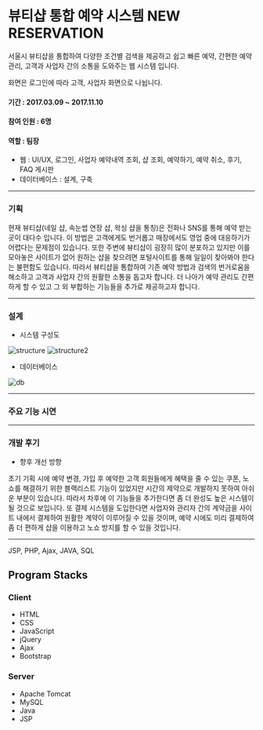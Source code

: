 # 뷰티샵 통합 예약 시스템 NEW RESERVATION

서울시 뷰티샵을 통합하여 다양한 조건별 검색을 제공하고 쉽고 빠른 예약, 간편한 예약 관리, 고객과 사업자 간의 소통을 도와주는 웹 시스템 입니다.

화면은 로그인에 따라 고객, 사업자 화면으로 나뉩니다.

#### 기간 : 2017.03.09 ~ 2017.11.10
#### 참여 인원 : 6명
#### 역할 : 팀장
* 웹 : UI/UX, 로그인, 사업자 예약내역 조회, 샵 조회, 예약하기, 예약 취소, 후기, FAQ 게시판
* 데이터베이스 : 설계, 구축

---

### 기획

현재 뷰티샵(네일 샵, 속눈썹 연장 샵, 왁싱 샵을 통칭)은 전화나 SNS를 통해 예약 받는 곳이 대다수 입니다. 이 방법은 고객에게도 번거롭고 매장에서도 영업 중에 대응하기가 어렵다는 문제점이 있습니다. 또한 주변에 뷰티샵이 굉장히 많이 분포하고 있지만 이를 모아놓은 사이트가 없어 원하는 샵을 찾으려면 포털사이트를 통해 일일이 찾아봐야 한다는 불편함도 있습니다. 따라서 뷰티샵을 통합하여 기존 예약 방법과 검색의 번거로움을 해소하고 고객과 사업자 간의 원활한 소통을 돕고자 합니다. 더 나아가 예약 관리도 간편하게 할 수 있고 그 외 부합하는 기능들을 추가로 제공하고자 합니다.

---

### 설계

* 시스템 구성도

![structure](https://user-images.githubusercontent.com/62014520/102007277-f7e8f800-3d6a-11eb-9fc4-7f5863e840fc.png)
![structure2](https://user-images.githubusercontent.com/62014520/102007278-f8818e80-3d6a-11eb-9784-e01e6f059839.png)

* 데이터베이스

![db](https://user-images.githubusercontent.com/62014520/102007203-44800380-3d6a-11eb-91f5-9a56e7cc078f.png)


---

### 주요 기능 시연




---

### 개발 후기

* 향후 개선 방향

초기 기획 시에 예약 변경, 가입 후 예약한 고객 회원들에게 혜택을 줄 수 있는 쿠폰, 노쇼를 해결하기 위한 블랙리스트 기능이 있었지만 시간의 제약으로 개발하지 못하여 아쉬운 부분이 있습니다. 따라서 차후에 이 기능들을 추가한다면 좀 더 완성도 높은 시스템이 될 것으로 보입니다. 또 결제 시스템을 도입한다면 사업자와 관리자 간의 계약금을 사이트 내에서 결제하여 원활한 계약이 이루어질 수 있을 것이며, 예약 시에도 미리 결제하여 좀 더 편하게 샵을 이용하고 노쇼 방지를 할 수 있을 것입니다.

---

JSP, PHP, Ajax, JAVA, SQL

## Program Stacks
### Client
* HTML
* CSS
* JavaScript
* jQuery
* Ajax
* Bootstrap

### Server
* Apache Tomcat
* MySQL
* Java
* JSP
